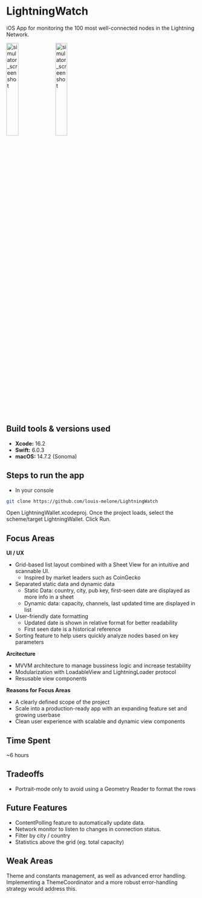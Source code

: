 # LightningWatch
iOS App for monitoring the 100 most well-connected nodes in the Lightning Network. 

<img src="https://github.com/user-attachments/assets/07886b45-29e8-4fa1-976b-56ceb155cbb6" alt="simulator_screenshot" style="width:25%;">

<img src="https://github.com/user-attachments/assets/9f2a2b16-12e4-46a2-8932-dd14be416e84" alt="simulator_screenshot" style="width:25%;">

## Build tools & versions used

- **Xcode:** 16.2
- **Swift:** 6.0.3
- **macOS:** 14.7.2 (Sonoma)

## Steps to run the app

- In your console

```sh 
git clone https://github.com/louis-melone/LightningWatch
```

Open LightningWallet.xcodeproj. Once the project loads, select the scheme/target LightningWallet. Click Run.

## Focus Areas

__UI / UX__

- Grid-based list layout combined with a Sheet View for an intuitive and scannable UI.
    - Inspired by market leaders such as CoinGecko
- Separated static data and dynamic data
    - Static Data: country, city, pub key, first-seen date are displayed as more info in a sheet
    - Dynamic data: capacity, channels, last updated time are displayed in list
- User-friendly date formatting 
    - Updated date is shown in relative format for better readability
    - First seen date is a historical reference 
- Sorting feature to help users quickly analyze nodes based on key parameters

__Arcitecture__ 

- MVVM architecture to manage bussiness logic and increase testability 
- Modularization with LoadableView and LightningLoader protocol
- Resusable view components

__Reasons for Focus Areas__

- A clearly defined scope of the project
- Scale into a production-ready app with an expanding feature set and growing userbase 
- Clean user experience with scalable and dynamic view components 

## Time Spent

~6 hours 

## Tradeoffs

- Portrait-mode only to avoid using a Geometry Reader to format the rows 

## Future Features

- ContentPolling feature to automatically update data. 
- Network monitor to listen to changes in connection status. 
- Filter by city / country 
- Statistics above the grid (eg. total capacity)

## Weak Areas

Theme and constants management, as well as advanced error handling. Implementing a ThemeCoordinator and a more robust error-handling strategy would address this.
